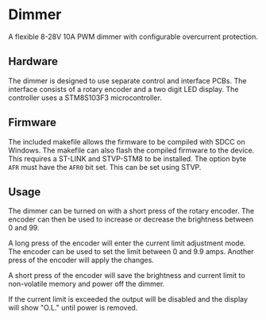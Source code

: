 # Dimmer
A flexible 8-28V 10A PWM dimmer with configurable overcurrent protection.
## Hardware
The dimmer is designed to use separate control and interface PCBs. The interface consists of a rotary encoder and a two digit LED display. The controller uses a STM8S103F3 microcontroller.
## Firmware
The included makefile allows the firmware to be compiled with SDCC on Windows. The makefile can also flash the compiled firmware to the device. This requires a ST-LINK and STVP-STM8 to be installed. The option byte `AFR` must have the `AFR0` bit set. This can be set using STVP.
## Usage
The dimmer can be turned on with a short press of the rotary encoder. The encoder can then be used to increase or decrease the brightness between 0 and 99.

A long press of the encoder will enter the current limit adjustment mode. The encoder can be used to set the limit between 0 and 9.9 amps. Another press of the encoder will apply the changes.

A short press of the encoder will save the brightness and current limit to non-volatile memory and power off the dimmer.

If the current limit is exceeded the output will be disabled and the display will show "O.L." until power is removed.